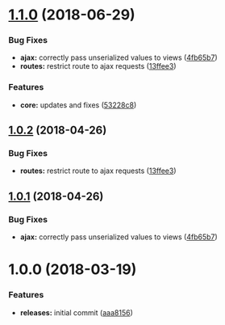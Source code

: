 <a name="1.1.0"></a>
# [1.1.0](https://github.com/hypeJunctionPro/Elgg3-hypeAjax/compare/1.0.0...1.1.0) (2018-06-29)


### Bug Fixes

* **ajax:** correctly pass unserialized values to views ([4fb65b7](https://github.com/hypeJunctionPro/Elgg3-hypeAjax/commit/4fb65b7))
* **routes:** restrict route to ajax requests ([13ffee3](https://github.com/hypeJunctionPro/Elgg3-hypeAjax/commit/13ffee3))


### Features

* **core:** updates and fixes ([53228c8](https://github.com/hypeJunctionPro/Elgg3-hypeAjax/commit/53228c8))



<a name="1.0.2"></a>
## [1.0.2](https://github.com/hypeJunctionPro/Elgg3-hypeAjax/compare/1.0.1...1.0.2) (2018-04-26)


### Bug Fixes

* **routes:** restrict route to ajax requests ([13ffee3](https://github.com/hypeJunctionPro/Elgg3-hypeAjax/commit/13ffee3))



<a name="1.0.1"></a>
## [1.0.1](https://github.com/hypeJunctionPro/Elgg3-hypeAjax/compare/1.0.0...1.0.1) (2018-04-26)


### Bug Fixes

* **ajax:** correctly pass unserialized values to views ([4fb65b7](https://github.com/hypeJunctionPro/Elgg3-hypeAjax/commit/4fb65b7))



<a name="1.0.0"></a>
# 1.0.0 (2018-03-19)


### Features

* **releases:** initial commit ([aaa8156](https://github.com/hypeJunctionPro/Elgg3-hypeAjax/commit/aaa8156))



